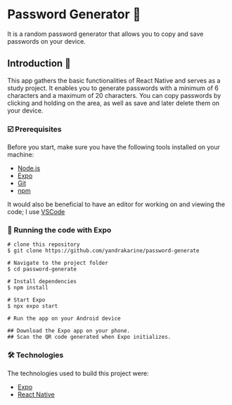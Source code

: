 # Password Generator 🔏
It is a random password generator that allows you to copy and save passwords on your device.
## Introduction 📖
This app gathers the basic functionalities of React Native and serves as a study project. It enables you to generate passwords with a minimum of 6 characters and a maximum of 20 characters. You can copy passwords by clicking and holding on the area, as well as save and later delete them on your device.
### ☑️ Prerequisites
    
  Before you start, make sure you have the following tools installed on your machine:
  - [Node.js](https://nodejs.org/en)
  - [Expo](https://expo.dev/)
  - [Git](https://git-scm.com)
  - [npm](https://www.npmjs.com/)
    
It would also be beneficial to have an editor for working on and viewing the code; I use  [VSCode](https://code.visualstudio.com/)

### 📱 Running the code with Expo
```
# clone this repository
$ git clone https://github.com/yandrakarine/password-generate

# Navigate to the project folder
$ cd password-generate

# Install dependencies
$ npm install

# Start Expo
$ npx expo start

# Run the app on your Android device

## Download the Expo app on your phone.
## Scan the QR code generated when Expo initializes.
```
### 🛠 Technologies

The technologies used to build this project were:

- [Expo](https://expo.io/)
- [React Native](https://reactnative.dev/)
